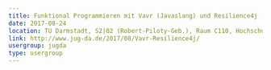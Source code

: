 ```yaml
---
title: Funktional Programmieren mit Vavr (Javaslang) und Resilience4j (Robert Winkler)
date: 2017-08-24
location: TU Darmstadt, S2|02 (Robert-Piloty-Geb.), Raum C110, Hochschulstr. 10, 64289 Darmstadt
link: http://www.jug-da.de/2017/08/Vavr-Resilience4j/
usergroup: jugda
type: usergroup
---
```

